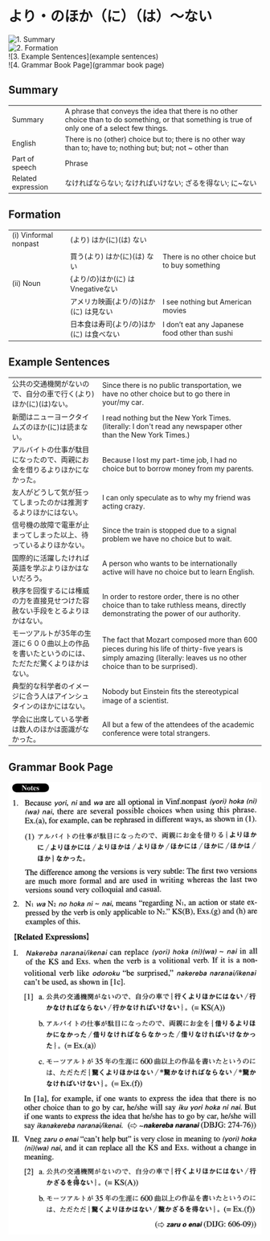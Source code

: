 # より・のほか（に）（は）～ない

![1. Summary](summary)<br>
![2. Formation](formation)<br>
![3. Example Sentences](example sentences)<br>
![4. Grammar Book Page](grammar book page)<br>


## Summary

<table><tr>   <td>Summary</td>   <td>A phrase that conveys the idea that there is no other choice than to do something, or that something is true of only one of a select few things.</td></tr><tr>   <td>English</td>   <td>There is no (other) choice but to; there is no other way than to; have to; nothing but; but; not ~ other than</td></tr><tr>   <td>Part of speech</td>   <td>Phrase</td></tr><tr>   <td>Related expression</td>   <td>なければならない; なければいけない; ざるを得ない; に~ない</td></tr></table>

## Formation

<table class="table"><tbody><tr class="tr head"><td class="td"><span class="numbers">(i)</span> <span class="bold">Vinformal nonpast</span></td><td class="td"><span>(</span><span class="concept">より</span><span>)</span> <span class="concept">はか</span><span>(</span><span class="concept">に</span><span>)(</span><span class="concept">は</span><span>)</span> <span class="concept">ない</span></td><td class="td"></td></tr><tr class="tr"><td class="td"></td><td class="td"><span>買う(</span><span class="concept">より</span><span>)</span> <span class="concept">はか</span><span>(</span><span class="concept">に</span><span>)(</span><span class="concept">は</span><span>)</span> <span class="concept">ない</span></td><td class="td"><span>There is no other choice but to buy something</span></td></tr><tr class="tr head"><td class="td"><span class="numbers">(ii)</span> <span class="bold">Noun</span></td><td class="td"><span>{</span><span class="concept">より</span><span>/</span><span class="concept">の</span><span>}</span><span class="concept">はか</span><span>(</span><span class="concept">に</span><span>)</span> <span class="concept">は</span><span>Vnegative</span><span class="concept">ない</span></td><td class="td"></td></tr><tr class="tr"><td class="td"></td><td class="td"><span>アメリカ映画{</span><span class="concept">より</span><span>/</span><span class="concept">の</span><span>}</span><span class="concept">はか</span><span>(</span><span class="concept">に</span><span>)</span> <span class="concept">は</span><span>見</span><span class="concept">ない</span></td><td class="td"><span>I see nothing but American movies</span></td></tr><tr class="tr"><td class="td"></td><td class="td"><span>日本食は寿司{</span><span class="concept">より</span><span>/</span><span class="concept">の</span><span>}</span><span class="concept">はか</span><span>(</span><span class="concept">に</span><span>)</span> <span class="concept">は</span><span>食べ</span><span class="concept">ない</span></td><td class="td"><span>I don’t eat any Japanese food other than sushi</span></td></tr></tbody></table>

## Example Sentences

<table><tr>   <td>公共の交通機関がないので、自分の車で行く(より)ほか(に)(は)ない。</td>   <td>Since there is no public transportation, we have no other choice but to go there in your/my car.</td></tr><tr>   <td>新聞はニューヨークタイムズのほか(に)は読まない。</td>   <td>I read nothing but the New York Times. (literally: I don't read any newspaper other than the New York Times.)</td></tr><tr>   <td>アルバイトの仕事が駄目になったので、両親にお金を借りるよりほかになかった。</td>   <td>Because I lost my part-time job, I had no choice but to borrow money from my parents.</td></tr><tr>   <td>友人がどうして気が狂ってしまったのかは推測するよりほかにはない。</td>   <td>I can only speculate as to why my friend was acting crazy.</td></tr><tr>   <td>信号機の故障で電車が止まってしまった以上、待っているよりほかない。</td>   <td>Since the train is stopped due to a signal problem we have no choice but to wait.</td></tr><tr>   <td>国際的に活躍したければ英語を学ぶよりほかはないだろう。</td>   <td>A person who wants to be internationally active will have no choice but to learn English.</td></tr><tr>   <td>秩序を回復するには権威の力を直接見せつけた容赦ない手段をとるよりほかはない。</td>   <td>In order to restore order, there is no other choice than to take ruthless means, directly demonstrating the power of our authority.</td></tr><tr>   <td>モーツアルトが35年の生涯に６００曲以上の作品を書いたというのには、ただただ驚くよりほかはない。</td>   <td>The fact that Mozart composed more than 600 pieces during his life of thirty-ﬁve years is simply amazing (literally: leaves us no other choice than to be surprised).</td></tr><tr>   <td>典型的な科学者のイメージに合う人はアインシュタインのほかにはない。</td>   <td>Nobody but Einstein ﬁts the stereotypical image of a scientist.</td></tr><tr>   <td>学会に出席している学者は数人のほかは面識がなかった。</td>   <td>All but a few of the attendees of the academic conference were total strangers.</td></tr></table>

## Grammar Book Page

![](../img/Advancedより／のほか(に)(は)～ない.png)

